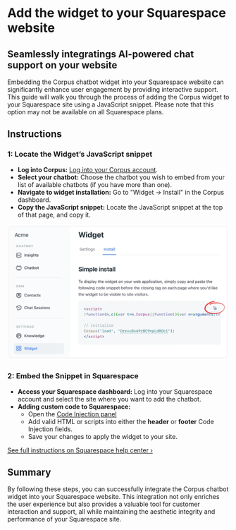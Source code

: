 # Add the widget to your Squarespace website
## Seamlessly integratings AI-powered chat support on your website

Embedding the Corpus chatbot widget into your Squarespace website can significantly enhance user engagement by providing interactive support. This guide will walk you through the process of adding the Corpus widget to your Squarespace site using a JavaScript snippet. Please note that this option may not be available on all Squarespace plans.

## Instructions

### 1: Locate the Widget’s JavaScript snippet

- **Log into Corpus:** <a href="https://app.corpus.chat" target="app">Log into your Corpus account</a>.
- **Select your chatbot:** Choose the chatbot you wish to embed from your list of available chatbots (if you have more than one).
- **Navigate to widget installation:** Go to "Widget → Install" in the Corpus dashboard.
- **Copy the JavaScript snippet:** Locate the JavaScript snippet at the top of that page, and copy it.

![Copy JavaScript Snippet](../media/javascript-snippet.webp)

### 2: Embed the Snippet in Squarespace

- **Access your Squarespace dashboard:** Log into your Squarespace account and select the site where you want to add the chatbot.
- **Adding custom code to Squarespace:**
    - Open the <a href="https://account.squarespace.com/project-picker?client_id=helpcenter&redirect_url=%2Fpages%2Fwebsite-tools%2Fcode-injection" target="squarespace">Code Injection panel</a>
    - Add valid HTML or scripts into either the **header** or **footer** Code Injection fields.
    - Save your changes to apply the widget to your site.

<a href="https://support.squarespace.com/hc/en-us/articles/205815908" target="squarespace">See full instructions on Squarespace help center ›</a>

## Summary

By following these steps, you can successfully integrate the Corpus chatbot widget into your Squarespace website. This integration not only enriches the user experience but also provides a valuable tool for customer interaction and support, all while maintaining the aesthetic integrity and performance of your Squarespace site.

